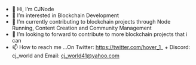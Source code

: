 - 👋 Hi, I’m CJNode
- 👀 I’m interested in Blockchain Development
- 🌱 I’m currently contributing to blockchain projects through Node Running, Content Creation and Community Management
- 💞️ I’m looking to forward to contribute to more blockchain projects that i can
- 📫 How to reach me ...On Twitter: https://twitter.com/hover_1_ + Discord: cj_world and Email: cj_world41@yahoo.com

<!---
Emmanuel4031/Emmanuel4031 is a ✨ special ✨ repository because its `README.md` (this file) appears on your GitHub profile.
You can click the Preview link to take a look at your changes.
--->
